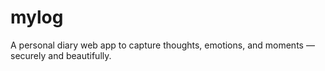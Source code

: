 # mylog
A personal diary web app to capture thoughts, emotions, and moments — securely and beautifully.
